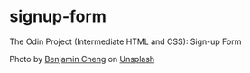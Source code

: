 # signup-form
The Odin Project (Intermediate HTML and CSS): Sign-up Form

Photo by <a href="https://unsplash.com/@benjamin_photography?utm_content=creditCopyText&utm_medium=referral&utm_source=unsplash">Benjamin Cheng</a> on <a href="https://unsplash.com/photos/a-boat-floating-on-top-of-a-large-body-of-water-VlTY99VTqRg?utm_content=creditCopyText&utm_medium=referral&utm_source=unsplash">Unsplash</a>
  